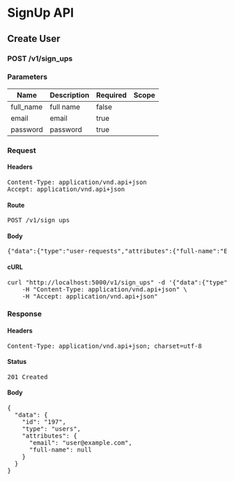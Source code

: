 # SignUp API

## Create User

### POST /v1/sign_ups

### Parameters

| Name | Description | Required | Scope |
|------|-------------|----------|-------|
| full_name | full name | false |  |
| email | email | true |  |
| password | password | true |  |

### Request

#### Headers

<pre>Content-Type: application/vnd.api+json
Accept: application/vnd.api+json</pre>

#### Route

<pre>POST /v1/sign_ups</pre>

#### Body

<pre>{"data":{"type":"user-requests","attributes":{"full-name":"Example User","email":"user@example.com","password":"123456"}}}</pre>

#### cURL

<pre class="request">curl &quot;http://localhost:5000/v1/sign_ups&quot; -d &#39;{&quot;data&quot;:{&quot;type&quot;:&quot;user-requests&quot;,&quot;attributes&quot;:{&quot;full-name&quot;:&quot;Example User&quot;,&quot;email&quot;:&quot;user@example.com&quot;,&quot;password&quot;:&quot;123456&quot;}}}&#39; -X POST \
	-H &quot;Content-Type: application/vnd.api+json&quot; \
	-H &quot;Accept: application/vnd.api+json&quot;</pre>

### Response

#### Headers

<pre>Content-Type: application/vnd.api+json; charset=utf-8</pre>

#### Status

<pre>201 Created</pre>

#### Body

<pre>{
  "data": {
    "id": "197",
    "type": "users",
    "attributes": {
      "email": "user@example.com",
      "full-name": null
    }
  }
}</pre>
